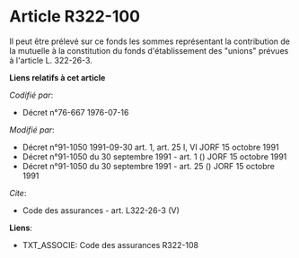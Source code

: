 # Article R322-100

Il peut être prélevé sur ce fonds les sommes représentant la contribution de la mutuelle à la constitution du fonds
d'établissement des "unions" prévues à l'article L. 322-26-3.

**Liens relatifs à cet article**

_Codifié par_:

  - Décret n°76-667 1976-07-16

_Modifié par_:

  - Décret n°91-1050 1991-09-30 art. 1, art. 25 I, VI JORF 15 octobre 1991
  - Décret n°91-1050 du 30 septembre 1991 - art. 1 () JORF 15 octobre 1991
  - Décret n°91-1050 du 30 septembre 1991 - art. 25 () JORF 15 octobre 1991

_Cite_:

  - Code des assurances - art. L322-26-3 (V)

**Liens**:

  - TXT_ASSOCIE: Code des assurances R322-108

